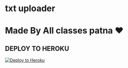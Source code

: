 # txt uploader

# Made By All classes patna ❤️


## DEPLOY TO HEROKU


[![Deploy to Heroku](https://www.herokucdn.com/deploy/button.svg)](https://heroku.com/deploy?template=https://github.com/USERNAME/REPO-NAME)